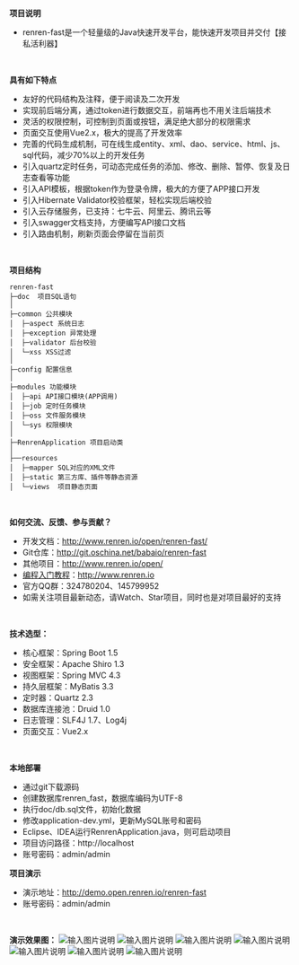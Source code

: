 **项目说明** 
- renren-fast是一个轻量级的Java快速开发平台，能快速开发项目并交付【接私活利器】
<br> 
 


**具有如下特点** 
- 友好的代码结构及注释，便于阅读及二次开发
- 实现前后端分离，通过token进行数据交互，前端再也不用关注后端技术
- 灵活的权限控制，可控制到页面或按钮，满足绝大部分的权限需求
- 页面交互使用Vue2.x，极大的提高了开发效率
- 完善的代码生成机制，可在线生成entity、xml、dao、service、html、js、sql代码，减少70%以上的开发任务
- 引入quartz定时任务，可动态完成任务的添加、修改、删除、暂停、恢复及日志查看等功能
- 引入API模板，根据token作为登录令牌，极大的方便了APP接口开发
- 引入Hibernate Validator校验框架，轻松实现后端校验
- 引入云存储服务，已支持：七牛云、阿里云、腾讯云等
- 引入swagger文档支持，方便编写API接口文档
- 引入路由机制，刷新页面会停留在当前页
<br> 

**项目结构** 
```
renren-fast
├─doc  项目SQL语句
│
├─common 公共模块
│  ├─aspect 系统日志
│  ├─exception 异常处理
│  ├─validator 后台校验
│  └─xss XSS过滤
│ 
├─config 配置信息
│ 
├─modules 功能模块
│  ├─api API接口模块(APP调用)
│  ├─job 定时任务模块
│  ├─oss 文件服务模块
│  └─sys 权限模块
│ 
├─RenrenApplication 项目启动类
│  
├──resources 
│  ├─mapper SQL对应的XML文件
│  ├─static 第三方库、插件等静态资源
│  └─views  项目静态页面

```
<br> 

**如何交流、反馈、参与贡献？** 
- 开发文档：http://www.renren.io/open/renren-fast/
- Git仓库：http://git.oschina.net/babaio/renren-fast
- 其他项目：http://www.renren.io/open/
- [编程入门教程](http://www.renren.io)：http://www.renren.io   
- 官方QQ群：324780204、145799952
- 如需关注项目最新动态，请Watch、Star项目，同时也是对项目最好的支持
<br> 


**技术选型：** 
- 核心框架：Spring Boot 1.5
- 安全框架：Apache Shiro 1.3
- 视图框架：Spring MVC 4.3
- 持久层框架：MyBatis 3.3
- 定时器：Quartz 2.3
- 数据库连接池：Druid 1.0
- 日志管理：SLF4J 1.7、Log4j
- 页面交互：Vue2.x
<br> 


 **本地部署**
- 通过git下载源码
- 创建数据库renren_fast，数据库编码为UTF-8
- 执行doc/db.sql文件，初始化数据
- 修改application-dev.yml，更新MySQL账号和密码
- Eclipse、IDEA运行RenrenApplication.java，则可启动项目
- 项目访问路径：http://localhost
- 账号密码：admin/admin


 **项目演示**
- 演示地址：http://demo.open.renren.io/renren-fast
- 账号密码：admin/admin
<br> 

**演示效果图：**
![输入图片说明](http://cdn.renren.io/img/4f15a5513e4e4a00a07294e87c548982 "在这里输入图片标题")
![输入图片说明](http://cdn.renren.io/img/9b0c60dfe7ee48fb87bb933e31ebf36f "在这里输入图片标题")
![输入图片说明](http://cdn.renren.io/img/f59b6f61c36f49e1851a5bf3e91a1e5b "在这里输入图片标题")
![输入图片说明](http://cdn.renren.io/img/c3fe6c2146dc450f95b5b85d0ad0325f "在这里输入图片标题")
![输入图片说明](http://cdn.renren.io/img/069045e6c6d24d88b6c2827a1b625da4 "在这里输入图片标题")
![输入图片说明](http://cdn.renren.io/img/5d4d6c1acd5c4455930dc5dc7d88ad82 "在这里输入图片标题")
![输入图片说明](http://cdn.renren.io/img/35dfe497ea7642028c7d6115a5a1c5e8 "在这里输入图片标题")
